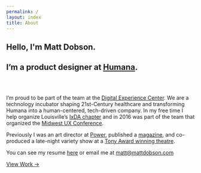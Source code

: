 ```yaml
---
permalink: /
layout: index
title: About
---
```

<div class="row">
<section class="aboutblock" class="columns small-12 medium-9 large-7">
<h1 class="blue">Hello, I'm Matt Dobson.</h1>
<h1 id="intro-tile">I’m  a product designer at <a class="underline" href="http://www.humana.com/">Humana</a>.</h1>
</section>


<div class="columns small-12">
<hr>
</div>

<section class="aboutblock" class="columns small-12 medium-9 large-7">
<p class="intro">I’m proud to be part of the team at the <a class="underline" href="http://www.humana.io/">Digital Experience Center</a>. We are a technology incubator shaping 21st-Century healthcare and transforming Humana into a human-centered, tech-driven company. In my free time I help organize Louisville’s <a class="underline" href="https://www.meetup.com/ixdalouisville/">IxDA chapter</a> and in 2016 was part of the team that organized the <a class="underline" href="http://2016.midwestuxconference.com/">Midwest UX Conference</a>.</p>

<p class="intro">Previously I was an art director at <a class="underline" href="https://www.poweragency.com/">Power</a>, published a <a class="underline" href="http://www.thelouisvillepaper.com/">magazine</a>, and co-produced a late-night variety show at a <a class="underline" href="https://actorstheatre.org/">Tony Award winning theatre</a>.</p>

<p class="intro">You can see my resume <a class="underline" href="https://www.linkedin.com/in/themattdobson/">here</a> or email me at <a class="underline" href="mailto:matt@mattdobson.com">matt@mattdobson.com</a></p>

<div class="intro-button">
<a class="outlinebutton" href="/work">View Work →</a>
</div>

</section>
</div>

<div class="columns small-12">
</div>
